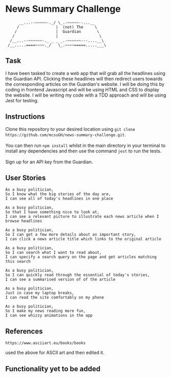 # News Summary Challenge
```
      __...--~~~~~-._/ \_.-~~~~~--...__
     /                |  (not) The     \ 
    /                 |  Guardian       \                   
   /                  |                  \
  /__...--~~~~~~-._ _ _ _.-~~~~~~---....__\ 
 /__.....====~~~~._/   \_.~~~~=====.....___\              
```

## Task
I have been tasked to create a web app that will grab all the headlines using the Guardian API. Clicking these headlines will then redirect users towards the corresponding articles on the Guardian's website. I will be doing this by coding in frontend Javascript and will be using HTML and CSS to display the website. I will be writing my code with a TDD approach and will be using Jest for testing.

## Instructions
Clone this repository to your desired location using `git clone https://github.com/mcsuGH/news-summary-challenge.git`.\
\
You can then run `npm install` whilst in the main directory in your terminal to install any dependencies and then use the command `jest` to run the tests.\
\
Sign up for an API key from the Guardian.

## User Stories
```
As a busy politician,
So I know what the big stories of the day are,
I can see all of today's headlines in one place

As a busy politician,
So that I have something nice to look at,
I can see a relevant picture to illustrate each news article when I browse headlines

As a busy politician,
So I can get a few more details about an important story,
I can click a news article title which links to the original article

As a busy politician,
So I can search what I want to read about,
I can specify a search query on the page and get articles matching this search

As a busy politician,
So I can quickly read through the essential of today's stories,
I can see a summarised version of of the article 

As a busy politician,
Just in case my laptop breaks,
I can read the site comfortably on my phone

As a busy politician,
So I make my news reading more fun,
I can see whizzy animations in the app

```

## References
```
https://www.asciiart.eu/books/books

```
used the above for ASCII art and then edited it.


## Functionality yet to be added
